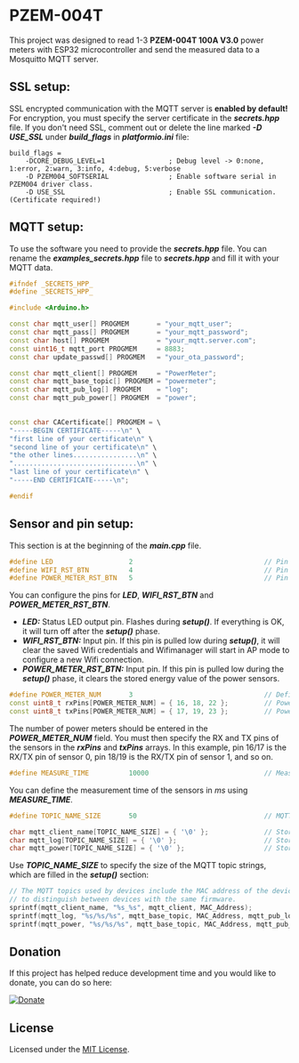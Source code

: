 # __PZEM-004T__
This project was designed to read 1-3 __PZEM-004T 100A V3.0__ power meters with ESP32 microcontroller and send the measured data to a Mosquitto MQTT server.

## __SSL setup:__
SSL encrypted communication with the MQTT server is __enabled by default!__ For encryption, you must specify the server certificate in the ___secrets.hpp___ file. If you don't need SSL, comment out or delete the line marked ___-D USE_SSL___ under ___build_flags___ in ___platformio.ini___ file:
```
build_flags =     
    -DCORE_DEBUG_LEVEL=1                ; Debug level -> 0:none, 1:error, 2:warn, 3:info, 4:debug, 5:verbose
    -D PZEM004_SOFTSERIAL               ; Enable software serial in PZEM004 driver class.
    -D USE_SSL                          ; Enable SSL communication. (Certificate required!)
```

## __MQTT setup:__

To use the software you need to provide the ___secrets.hpp___ file. You can rename the ___examples_secrets.hpp___ file to ___secrets.hpp___ and fill it with your MQTT data.

```cpp
#ifndef _SECRETS_HPP_
#define _SECRETS_HPP_

#include <Arduino.h>                                                    // Arduino header to use PROGMEM.

const char mqtt_user[] PROGMEM       = "your_mqtt_user";                // MQTT username.
const char mqtt_pass[] PROGMEM       = "your_mqtt_password";            // MQTT password.
const char host[] PROGMEM            = "your_mqtt.server.com";          // MQTT server hostname or IP address.
const uint16_t mqtt_port PROGMEM     = 8883;                            // MQTT server port number.
const char update_passwd[] PROGMEM   = "your_ota_password";             // Password for web based OTA. Username is the MQTT user.

const char mqtt_client[] PROGMEM     = "PowerMeter";                    // MQTT client name: "PowerMeter_macaddress".
const char mqtt_base_topic[] PROGMEM = "powermeter";                    // Base topic for MQTT messages: "powermeter/macaddress".
const char mqtt_pub_log[] PROGMEM    = "log";                           // Topic for logging: "powermeter/macaddress/log".
const char mqtt_pub_power[] PROGMEM  = "power";                         // Topic for power data: "powermeter/macaddress/power".

                                                                        // Certificate for SSL communication.
const char CACertificate[] PROGMEM = \
"-----BEGIN CERTIFICATE-----\n" \
"first line of your certificate\n" \
"second line of your certificate\n" \
"the other lines................\n" \
"...............................\n" \
"last line of your certificate\n" \
"-----END CERTIFICATE-----\n";

#endif
```

## __Sensor and pin setup:__

This section is at the beginning of the ___main.cpp___ file. 

```cpp
#define LED                   2                                 // Pin number of the status LED.
#define WIFI_RST_BTN          4                                 // Pin number of the Wifi credentials reset button.
#define POWER_METER_RST_BTN   5                                 // Pin number of the energy value reset button.
```
You can configure the pins for ___LED___, ___WIFI_RST_BTN___ and ___POWER_METER_RST_BTN___. 
* ___LED:___ Status LED output pin. Flashes during ___setup()___. If everything is OK, it will turn off after the ___setup()___ phase.
* ___WIFI_RST_BTN:___ Input pin. If this pin is pulled low during ___setup()___, it will clear the saved Wifi credentials and Wifimanager will start in AP mode to configure a new Wifi connection.
* ___POWER_METER_RST_BTN:___ Input pin. If this pin is pulled low during the ___setup()___ phase, it clears the stored energy value of the power sensors.

```cpp
#define POWER_METER_NUM       3                                 // Define the maximum number of power meter devices.
const uint8_t rxPins[POWER_METER_NUM] = { 16, 18, 22 };         // Power meters software serial RX pins.
const uint8_t txPins[POWER_METER_NUM] = { 17, 19, 23 };         // Power meters software serial TX pins.
```
The number of power meters should be entered in the ___POWER_METER_NUM___ field. You must then specify the RX and TX pins of the sensors in the ___rxPins___ and ___txPins___ arrays. In this example, pin 16/17 is the RX/TX pin of sensor 0, pin 18/19 is the RX/TX pin of sensor 1, and so on.

```cpp
#define MEASURE_TIME          10000                             // Measure time of the power meters in ms.
```
You can define the measurement time of the sensors in _ms_ using ___MEASURE_TIME___.

```cpp
#define TOPIC_NAME_SIZE       50                                // MQTT topics name sizes.
```

```cpp
char mqtt_client_name[TOPIC_NAME_SIZE] = { '\0' };              // Storing the MQTT client name.
char mqtt_log[TOPIC_NAME_SIZE] = { '\0' };                      // Storing the name of the MQTT logging topic.
char mqtt_power[TOPIC_NAME_SIZE] = { '\0' };                    // Storing the name of the MQTT power data topic.
```
Use ___TOPIC_NAME_SIZE___ to specify the size of the MQTT topic strings, which are filled in the ___setup()___ section:

```cpp
// The MQTT topics used by devices include the MAC address of the devices
// to distinguish between devices with the same firmware.
sprintf(mqtt_client_name, "%s_%s", mqtt_client, MAC_Address);                   // Example: "PowerMeter_macaddress"
sprintf(mqtt_log, "%s/%s/%s", mqtt_base_topic, MAC_Address, mqtt_pub_log);      // Example: "powermeter/macaddress/log"
sprintf(mqtt_power, "%s/%s/%s", mqtt_base_topic, MAC_Address, mqtt_pub_power);  // Example: "powermeter/macaddress/power"
```
## __Donation__
If this project has helped reduce development time and you would like to donate, you can do so here:

[![Donate](https://img.shields.io/badge/Donate-PayPal-green.svg)](https://www.paypal.com/donate/?hosted_button_id=H9U2Y9SHNY6MQ)

## __License__
Licensed under the [MIT License](LICENSE).

